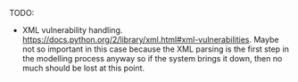 
TODO:

- XML vulnerability handling. https://docs.python.org/2/library/xml.html#xml-vulnerabilities. 
Maybe not so important in this case because the XML parsing is the first step in the modelling
process anyway so if the system brings it down, then no much should be lost at this point.